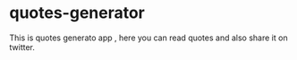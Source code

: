 # quotes-generator
 This is quotes generato app , here you can read quotes and also share it on twitter.
